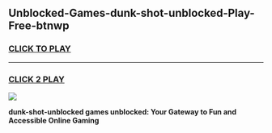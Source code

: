 
## Unblocked-Games-dunk-shot-unblocked-Play-Free-btnwp
<h3>
<a href="https://premium76.site?title=dunk-shot-unblocked&ref=19M">CLICK TO PLAY</a></h3>
<hr>

<h3>
<a href="https://premium76.site?title=dunk-shot-unblocked&ref=19M">CLICK 2 PLAY</a>
  
</h3>

<a href="https://premium76.site?title=dunk-shot-unblocked&ref=19M"><img src="https://clearcache.store/games.png"></a>


**dunk-shot-unblocked games unblocked: Your Gateway to Fun and Accessible Online Gaming**
